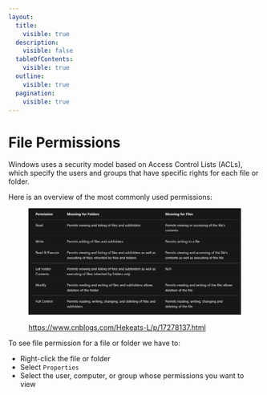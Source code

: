 ```yaml
---
layout:
  title:
    visible: true
  description:
    visible: false
  tableOfContents:
    visible: true
  outline:
    visible: true
  pagination:
    visible: true
---
```


# File Permissions

Windows uses a security model based on Access Control Lists (ACLs), which specify the users and groups that have specific rights for each file or folder.

Here is an overview of the most commonly used permissions:

<figure><img src="../../.gitbook/assets/ntfs-permissions1.png" alt=""><figcaption><p><a href="https://www.cnblogs.com/Hekeats-L/p/17278137.html">https://www.cnblogs.com/Hekeats-L/p/17278137.html</a></p></figcaption></figure>

To see file permission for a file or folder we have to:

* Right-click the file or folder
* Select `Properties`
* Select the user, computer, or group whose permissions you want to view
